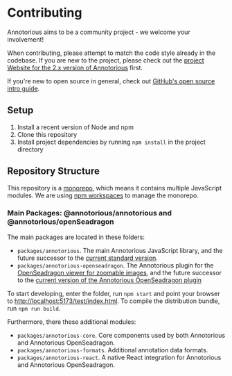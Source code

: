 # Contributing

Annotorious aims to be a community project - we welcome your involvement!

When contributing, please attempt to match the code style already in the codebase. If you are new to the 
project, please check out the [project Website for the 2.x version of Annotorious](https://annotorious.github.io/) first. 

If you're new to open source in general, check out [GitHub's open source intro guide](https://guides.github.com/activities/contributing-to-open-source/).

## Setup

1. Install a recent version of Node and npm
2. Clone this repository
3. Install project dependencies by running `npm install` in the project directory

## Repository Structure

This repository is a [monorepo](https://dev.to/limal/simplify-your-monorepo-with-npm-7-workspaces-5gmj), which
means it contains multiple JavaScript modules. We are using [npm workspaces](https://docs.npmjs.com/cli/v7/using-npm/workspaces) to manage the monorepo.

### Main Packages: @annotorious/annotorious and @annotorious/openSeadragon

The main packages are located in these folders:

- `packages/annotorious`. The main Annotorious JavaScript library, and the future successor to the [current standard version](https://annotorious.github.io/getting-started/). 
- `packages/annotorious-openseadragon`. The Annotorious plugin for the [OpenSeadragon viewer for zoomable images](http://openseadragon.github.io/), and the future successor to the [current version of the Annotorious OpenSeadragon plugin](https://annotorious.github.io/getting-started/osd-plugin/)

To start developing, enter the folder, run `npm start` and point your browser to <http://localhost:5173/test/index.html>. To compile the distribution bundle, run `npm run build`.

Furthermore, there these additional modules:

- `packages/annotorious-core`. Core components used by both Annotorious and Annotorious OpenSeadragon.
- `packages/annotorious-formats`. Additional annotation data formats.
- `packages/annotorious-react`. A native React integration for Annotorious and Annotorious OpenSeadragon.

